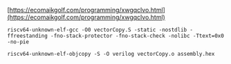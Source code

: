 [https://ecomaikgolf.com/programming/xwgqclvo.html](https://ecomaikgolf.com/programming/xwgqclvo.html)

```
riscv64-unknown-elf-gcc -O0 vectorCopy.S -static -nostdlib -ffreestanding -fno-stack-protector -fno-stack-check -nolibc -Ttext=0x0 -no-pie
```

```
riscv64-unknown-elf-objcopy -S -O verilog vectorCopy.o assembly.hex
```
